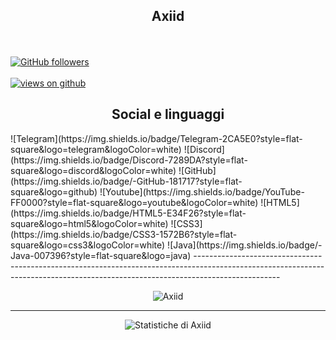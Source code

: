 <h2 align="center"> Axiid <br/></h2>
<br> <br>
  <a href="https://github.com/Axiid" target="_blank">
    <img alt="GitHub followers" src="https://img.shields.io/github/followers/Axiid?label=Github%20followers&style=for-the-badge">
  </a> <br> <br>
  <a href="https://github.com/Axiid" target="_blank">
    <img src="https://komarev.com/ghpvc/?username=Axiid&label=Views&color=brightgreen&style=flat-square" alt="views on github" />
  </a>
  </h3> 

<h2 align="center">
Social e linguaggi </h2>
![Telegram](https://img.shields.io/badge/Telegram-2CA5E0?style=flat-square&logo=telegram&logoColor=white)
![Discord](https://img.shields.io/badge/Discord-7289DA?style=flat-square&logo=discord&logoColor=white)
![GitHub](https://img.shields.io/badge/-GitHub-181717?style=flat-square&logo=github)
![Youtube](https://img.shields.io/badge/YouTube-FF0000?style=flat-square&logo=youtube&logoColor=white)
![HTML5](https://img.shields.io/badge/HTML5-E34F26?style=flat-square&logo=html5&logoColor=white)
![CSS3](https://img.shields.io/badge/CSS3-1572B6?style=flat-square&logo=css3&logoColor=white)
![Java](https://img.shields.io/badge/-Java-007396?style=flat-square&logo=java)
---------------------------------------------------------------------------------------------------------------------------------------------------------------------------------

<div align="center">
 

<p><img align="center" src="https://github-readme-streak-stats.herokuapp.com/?user=Axiid" alt="Axiid" /></p>


</div>



---------------------------------------------------------------------------------------------------------------------------------------------------------------------------------



<div align="center">
	

![Statistiche di Axiid](https://github-readme-stats.vercel.app/api/wakatime?username=Axiid&layout=compact&theme=synthwave&v=2)


</div>


<p align="center">

</p>
